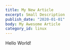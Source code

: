 ```yaml
---
title: My New Article
excerpt: Small Description
publish_date: "2020-01-01"
body: My Awesome Article
category_id: linux
---
```


Hello World!
